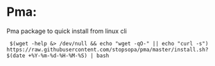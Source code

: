 Pma:
====

Pma package to quick install from linux cli

     $(wget -help &> /dev/null && echo "wget -qO-" || echo "curl -s") https://raw.githubusercontent.com/stopsopa/pma/master/install.sh?$(date +%Y-%m-%d-%H-%M-%S) | bash
